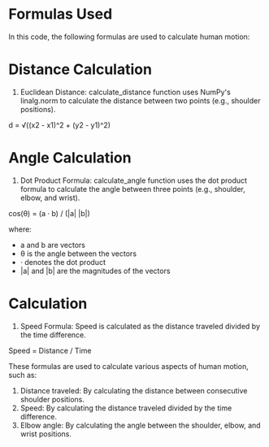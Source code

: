 # Formulas Used 
In this code, the following formulas are used to calculate human motion:

# Distance Calculation
1. Euclidean Distance: calculate_distance function uses NumPy's linalg.norm to calculate the distance between two points (e.g., shoulder positions).

d = √((x2 - x1)^2 + (y2 - y1)^2)

# Angle Calculation
1. Dot Product Formula: calculate_angle function uses the dot product formula to calculate the angle between three points (e.g., shoulder, elbow, and wrist).

cos(θ) = (a · b) / (|a| |b|)

where:
- a and b are vectors
- θ is the angle between the vectors
- · denotes the dot product
- |a| and |b| are the magnitudes of the vectors

# Calculation
1. Speed Formula: Speed is calculated as the distance traveled divided by the time difference.

Speed = Distance / Time

These formulas are used to calculate various aspects of human motion, such as:

1. Distance traveled: By calculating the distance between consecutive shoulder positions.
2. Speed: By calculating the distance traveled divided by the time difference.
3. Elbow angle: By calculating the angle between the shoulder, elbow, and wrist positions.

